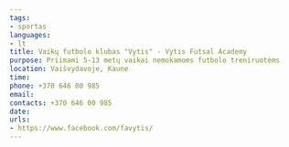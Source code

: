 ```yaml
---
tags:
- sportas
languages:
- lt
title: Vaikų futbolo klubas "Vytis" - Vytis Futsal Academy
purpose: Priimami 5-13 metų vaikai nemokamoms futbolo treniruotėms
location: Vaišvydavoje, Kaune
time: 
phone: +370 646 00 985
email: 
contacts: +370 646 00 985
date: 
urls:
- https://www.facebook.com/favytis/
---
```

